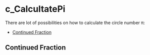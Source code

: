 # c_CalcultatePi

There are lot of possibilities on how to calculate the circle number &pi;:
  
* [Continued Fraction](#continued-fraction)


## Continued Fraction

